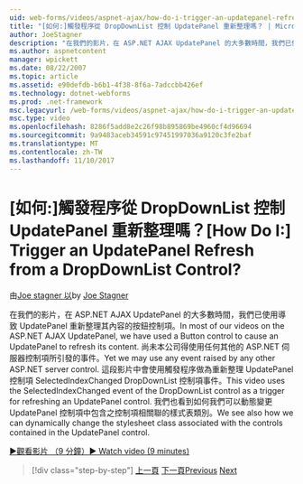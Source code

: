 ```yaml
---
uid: web-forms/videos/aspnet-ajax/how-do-i-trigger-an-updatepanel-refresh-from-a-dropdownlist-control
title: "[如何:]觸發程序從 DropDownList 控制 UpdatePanel 重新整理嗎？ | Microsoft Docs"
author: JoeStagner
description: "在我們的影片，在 ASP.NET AJAX UpdatePanel 的大多數時間，我們已使用導致 UpdatePanel 重新整理其內容的按鈕控制項。 本公司得在尚未使用的任何事件..."
ms.author: aspnetcontent
manager: wpickett
ms.date: 08/22/2007
ms.topic: article
ms.assetid: e90defdb-b6b1-4f38-8f6a-7adccbb426ef
ms.technology: dotnet-webforms
ms.prod: .net-framework
msc.legacyurl: /web-forms/videos/aspnet-ajax/how-do-i-trigger-an-updatepanel-refresh-from-a-dropdownlist-control
msc.type: video
ms.openlocfilehash: 8286f5add8e2c26f98b895869be4960cf4d96694
ms.sourcegitcommit: 9a9483aceb34591c97451997036a9120c3fe2baf
ms.translationtype: MT
ms.contentlocale: zh-TW
ms.lasthandoff: 11/10/2017
---
```

<a name="how-do-i-trigger-an-updatepanel-refresh-from-a-dropdownlist-control"></a><span data-ttu-id="f21ab-105">[如何:]觸發程序從 DropDownList 控制 UpdatePanel 重新整理嗎？</span><span class="sxs-lookup"><span data-stu-id="f21ab-105">[How Do I:] Trigger an UpdatePanel Refresh from a DropDownList Control?</span></span>
====================
<span data-ttu-id="f21ab-106">由[Joe stagner 以](https://github.com/JoeStagner)</span><span class="sxs-lookup"><span data-stu-id="f21ab-106">by [Joe Stagner](https://github.com/JoeStagner)</span></span>

<span data-ttu-id="f21ab-107">在我們的影片，在 ASP.NET AJAX UpdatePanel 的大多數時間，我們已使用導致 UpdatePanel 重新整理其內容的按鈕控制項。</span><span class="sxs-lookup"><span data-stu-id="f21ab-107">In most of our videos on the ASP.NET AJAX UpdatePanel, we have used a Button control to cause an UpdatePanel to refresh its content.</span></span> <span data-ttu-id="f21ab-108">尚未本公司得使用任何其他的 ASP.NET 伺服器控制項所引發的事件。</span><span class="sxs-lookup"><span data-stu-id="f21ab-108">Yet we may use any event raised by any other ASP.NET server control.</span></span> <span data-ttu-id="f21ab-109">這段影片中會使用觸發程序做為重新整理 UpdatePanel 控制項 SelectedIndexChanged DropDownList 控制項事件。</span><span class="sxs-lookup"><span data-stu-id="f21ab-109">This video uses the SelectedIndexChanged event of the DropDownList control as a trigger for refreshing an UpdatePanel control.</span></span> <span data-ttu-id="f21ab-110">我們也看到如何我們可以動態變更 UpdatePanel 控制項中包含之控制項相關聯的樣式表類別。</span><span class="sxs-lookup"><span data-stu-id="f21ab-110">We see also how we can dynamically change the stylesheet class associated with the controls contained in the UpdatePanel control.</span></span>

[<span data-ttu-id="f21ab-111">&#9654;觀看影片 （9 分鐘）</span><span class="sxs-lookup"><span data-stu-id="f21ab-111">&#9654; Watch video (9 minutes)</span></span>](https://channel9.msdn.com/Blogs/ASP-NET-Site-Videos/how-do-i-trigger-an-updatepanel-refresh-from-a-dropdownlist-control)

>[!div class="step-by-step"]
<span data-ttu-id="f21ab-112">[上一頁](how-do-i-implement-the-persistent-communications-pattern-using-web-services.md)
[下一頁](how-do-i-create-an-aspnet-ajax-extender-from-scratch.md)</span><span class="sxs-lookup"><span data-stu-id="f21ab-112">[Previous](how-do-i-implement-the-persistent-communications-pattern-using-web-services.md)
[Next](how-do-i-create-an-aspnet-ajax-extender-from-scratch.md)</span></span>

